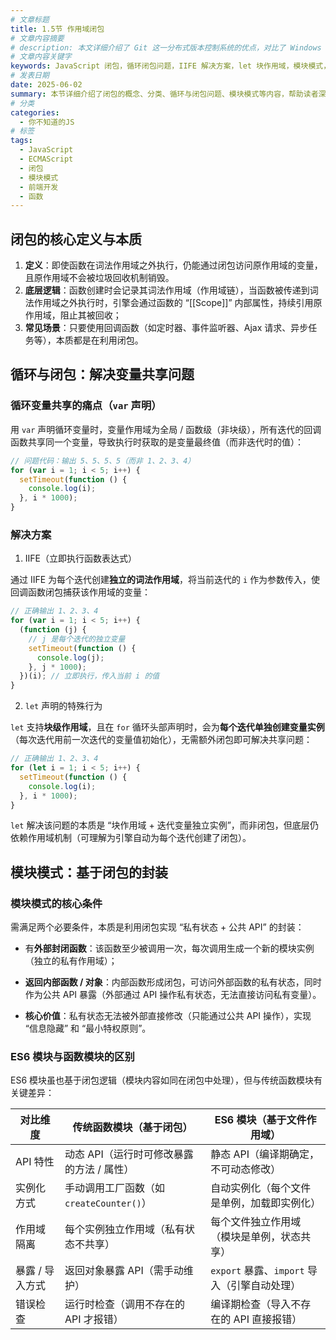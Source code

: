 ```yaml
---
# 文章标题
title: 1.5节 作用域闭包
# 文章内容摘要
# description: 本文详细介绍了 Git 这一分布式版本控制系统的优点，对比了 Windows 与 macOS/Linux 系统下的常用命令，讲解了 vim 操作模式及常用命令，还阐述了 Git 的基本配置、特定项目配置和命令缩写设置等内容。
# 文章内容关键字
keywords: JavaScript 闭包，循环闭包问题，IIFE 解决方案，let 块作用域，模块模式，ES6 模块对比
# 发表日期
date: 2025-06-02
summary: 本节详细介绍了闭包的概念、分类、循环与闭包问题、模块模式等内容，帮助读者深入理解闭包的原理和应用。
# 分类
categories:
  - 你不知道的JS
# 标签
tags:
  - JavaScript
  - ECMAScript
  - 闭包
  - 模块模式
  - 前端开发
  - 函数
---
```


## 闭包的核心定义与本质

1. **定义**：即使函数在词法作用域之外执行，仍能通过闭包访问原作用域的变量，且原作用域不会被垃圾回收机制销毁。
2. **底层逻辑**：函数创建时会记录其词法作用域（作用域链），当函数被传递到词法作用域之外执行时，引擎会通过函数的 “[[Scope]]” 内部属性，持续引用原作用域，阻止其被回收；
3. **常见场景**：只要使用回调函数（如定时器、事件监听器、Ajax 请求、异步任务等），本质都是在利用闭包。

## 循环与闭包：解决变量共享问题

### 循环变量共享的痛点（`var` 声明）

用 `var` 声明循环变量时，变量作用域为全局 / 函数级（非块级），所有迭代的回调函数共享同一个变量，导致执行时获取的是变量最终值（而非迭代时的值）：

```js
// 问题代码：输出 5、5、5、5（而非 1、2、3、4）
for (var i = 1; i < 5; i++) {
  setTimeout(function () {
    console.log(i);
  }, i * 1000);
}
```

### 解决方案

1. IIFE（立即执行函数表达式）

通过 IIFE 为每个迭代创建**独立的词法作用域**，将当前迭代的 `i` 作为参数传入，使回调函数闭包捕获该作用域的变量：

```js
// 正确输出 1、2、3、4
for (var i = 1; i < 5; i++) {
  (function (j) {
    // j 是每个迭代的独立变量
    setTimeout(function () {
      console.log(j);
    }, j * 1000);
  })(i); // 立即执行，传入当前 i 的值
}
```

2. `let` 声明的特殊行为

`let` 支持**块级作用域**，且在 `for` 循环头部声明时，会为**每个迭代单独创建变量实例**（每次迭代用前一次迭代的变量值初始化），无需额外闭包即可解决共享问题：

```js
// 正确输出 1、2、3、4
for (let i = 1; i < 5; i++) {
  setTimeout(function () {
    console.log(i);
  }, i * 1000);
}
```

`let` 解决该问题的本质是 “块作用域 + 迭代变量独立实例”，而非闭包，但底层仍依赖作用域机制（可理解为引擎自动为每个迭代创建了闭包）。

## 模块模式：基于闭包的封装

### 模块模式的核心条件

需满足两个必要条件，本质是利用闭包实现 “私有状态 + 公共 API” 的封装：

- 有**外部封闭函数**：该函数至少被调用一次，每次调用生成一个新的模块实例（独立的私有作用域）；
- **返回内部函数 / 对象**：内部函数形成闭包，可访问外部函数的私有状态，同时作为公共 API 暴露（外部通过 API 操作私有状态，无法直接访问私有变量）。

- **核心价值**：私有状态无法被外部直接修改（只能通过公共 API 操作），实现 “信息隐藏” 和 “最小特权原则”。

### ES6 模块与函数模块的区别

ES6 模块虽也基于闭包逻辑（模块内容如同在闭包中处理），但与传统函数模块有关键差异：

| 对比维度        | 传统函数模块（基于闭包）                  | ES6 模块（基于文件作用域）                   |
| --------------- | ----------------------------------------- | -------------------------------------------- |
| API 特性        | 动态 API（运行时可修改暴露的方法 / 属性） | 静态 API（编译期确定，不可动态修改）         |
| 实例化方式      | 手动调用工厂函数（如 `createCounter()`）  | 自动实例化（每个文件是单例，加载即实例化）   |
| 作用域隔离      | 每个实例独立作用域（私有状态不共享）      | 每个文件独立作用域（模块是单例，状态共享）   |
| 暴露 / 导入方式 | 返回对象暴露 API（需手动维护）            | `export` 暴露、`import` 导入（引擎自动处理） |
| 错误检查        | 运行时检查（调用不存在的 API 才报错）     | 编译期检查（导入不存在的 API 直接报错）      |
